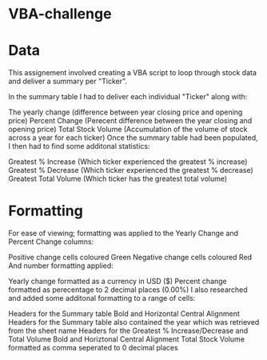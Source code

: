 # VBA-challenge
# Data

This assignement involved creating a VBA script to loop through stock data and deliver a summary per "Ticker".

In the summary table I had to deliver each individual "Ticker" along with:

The yearly change (difference between year closing price and opening price)
Percent Change (Perecent difference between the year closing and opening price)
Total Stock Volume (Accumulation of the volume of stock across a year for each ticker)
Once the summary table had been populated, I then had to find some additonal statistics:

Greatest % Increase (Which ticker experienced the greatest % increase)
Greatest % Decrease (Which ticker experienced the greatest % decrease)
Greatest Total Volume (Which ticker has the greatest total volume)

# Formatting
For ease of viewing; formatting was applied to the Yearly Change and Percent Change columns:

Positive change cells coloured Green
Negative change cells coloured Red
And number formatting applied:

Yearly change formatted as a currency in USD ($)
Percent change formatted as perecentage to 2 decimal places (0.00%)
I also researched and added some additonal formatting to a range of cells:

Headers for the Summary table Bold and Horizontal Central Alignment
Headers for the Summary table also contained the year which was retrieved from the sheet name
Headers for the Greatest % Increase/Decrease and Total Volume Bold and Horiztonal Central Alignment
Total Stock Volume formatted as comma seperated to 0 decimal places
